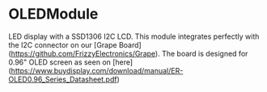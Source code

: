 # OLEDModule
LED display with a SSD1306 I2C LCD. This module integrates perfectly with the I2C connector on our [Grape Board] (https://github.com/FrizzyElectronics/Grape). The board is designed for 0.96" OLED screen as seen on [here] (https://www.buydisplay.com/download/manual/ER-OLED0.96_Series_Datasheet.pdf) 
